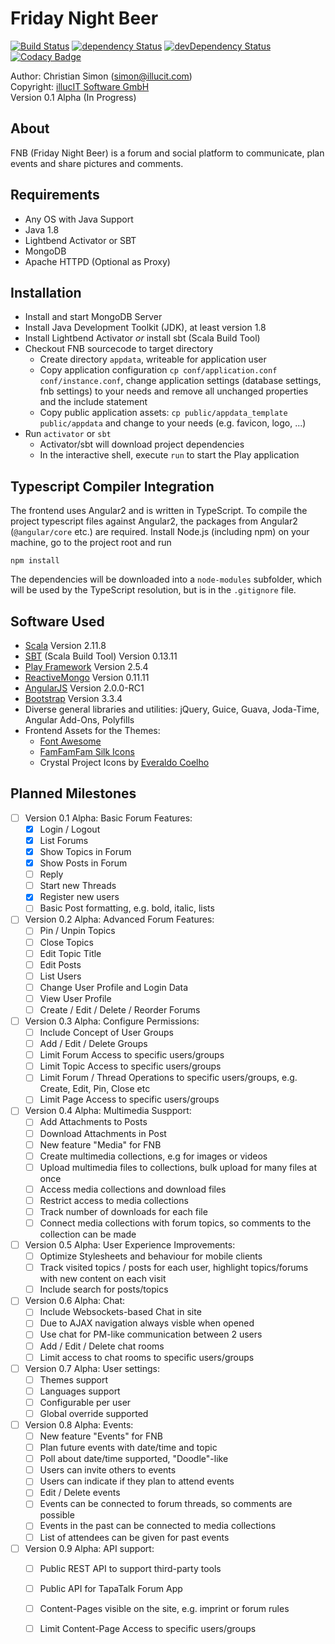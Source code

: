 Friday Night Beer
=================

[![Build Status](https://travis-ci.org/metaxmx/FridayNightBeer.svg?branch=master)](https://travis-ci.org/metaxmx/FridayNightBeer)
[![dependency Status](https://david-dm.org/metaxmx/FridayNightBeer/status.svg?branch=master)](https://david-dm.org/metaxmx/FridayNightBeer)
[![devDependency Status](https://david-dm.org/metaxmx/FridayNightBeer/dev-status.svg?branch=master)](https://david-dm.org/metaxmx/FridayNightBeer?type=dev)
[![Codacy Badge](https://api.codacy.com/project/badge/Grade/426e7fe5908642c286eb3b5ef21c6afa)](https://www.codacy.com/app/metax/FridayNightBeer?utm_source=github.com&amp;utm_medium=referral&amp;utm_content=metaxmx/FridayNightBeer&amp;utm_campaign=Badge_Grade)


Author: Christian Simon (<simon@illucit.com>)  
Copyright: [illucIT Software GmbH](https://www.illucit.com)  
Version 0.1 Alpha (In Progress)

About
-----

FNB (Friday Night Beer) is a forum and social platform to communicate,
plan events and share pictures and comments.

Requirements
------------

* Any OS with Java Support
* Java 1.8
* Lightbend Activator or SBT
* MongoDB
* Apache HTTPD (Optional as Proxy)

Installation
------------

* Install and start MongoDB Server
* Install Java Development Toolkit (JDK), at least version 1.8
* Install Lightbend Activator *or* install sbt (Scala Build Tool)
* Checkout FNB sourcecode to target directory
  * Create directory `appdata`, writeable for application user
  * Copy application configuration `cp conf/application.conf conf/instance.conf`,
    change application settings (database settings, fnb settings) to your needs and
    remove all unchanged properties and the include statement
  * Copy public application assets: `cp public/appdata_template public/appdata` and change to your needs (e.g. favicon, logo, ...)
* Run `activator` or `sbt`
  * Activator/sbt will download project dependencies
  * In the interactive shell, execute `run` to start the Play application

Typescript Compiler Integration
-------------------------------

The frontend uses Angular2 and is written in TypeScript.
To compile the project typescript files against Angular2, the packages from Angular2 (`@angular/core` etc.) are required.
Install Node.js (including npm) on your machine, go to the project root and run
 
    npm install

The dependencies will be downloaded into a `node-modules` subfolder, which will be used by the TypeScript resolution, but is in the `.gitignore` file.

Software Used
-------------

* [Scala](http://www.scala-lang.org/) Version 2.11.8
* [SBT](http://www.scala-sbt.org/) (Scala Build Tool) Version 0.13.11
* [Play Framework](https://www.playframework.com/) Version 2.5.4
* [ReactiveMongo](http://reactivemongo.org/) Version 0.11.11
* [AngularJS](https://angular.io/) Version 2.0.0-RC1
* [Bootstrap](http://getbootstrap.com/) Version 3.3.4
* Diverse general libraries and utilities: jQuery, Guice, Guava, Joda-Time, Angular Add-Ons, Polyfills
* Frontend Assets for the Themes:
  * [Font Awesome](http://fortawesome.github.io/Font-Awesome/)
  * [FamFamFam Silk Icons](http://famfamfam.com/lab/icons/silk/)
  * Crystal Project Icons by [Everaldo Coelho](http://www.everaldo.com)


Planned Milestones
------------------

* [ ] Version 0.1 Alpha: Basic Forum Features:
  * [x] Login / Logout
  * [x] List Forums
  * [x] Show Topics in Forum
  * [x] Show Posts in Forum
  * [ ] Reply
  * [ ] Start new Threads
  * [x] Register new users
  * [ ] Basic Post formatting, e.g. bold, italic, lists
* [ ] Version 0.2 Alpha: Advanced Forum Features:
  * [ ] Pin / Unpin Topics
  * [ ] Close Topics
  * [ ] Edit Topic Title
  * [ ] Edit Posts
  * [ ] List Users
  * [ ] Change User Profile and Login Data
  * [ ] View User Profile
  * [ ] Create / Edit / Delete / Reorder Forums
* [ ] Version 0.3 Alpha: Configure Permissions:
  * [ ] Include Concept of User Groups
  * [ ] Add / Edit / Delete Groups
  * [ ] Limit Forum Access to specific users/groups
  * [ ] Limit Topic Access to specific users/groups
  * [ ] Limit Forum / Thread Operations to specific users/groups, e.g. Create, Edit, Pin, Close etc
  * [ ] Limit Page Access to specific users/groups
* [ ] Version 0.4 Alpha: Multimedia Suspport:
  * [ ] Add Attachments to Posts
  * [ ] Download Attachments in Post
  * [ ] New feature "Media" for FNB
  * [ ] Create multimedia collections, e.g for images or videos
  * [ ] Upload multimedia files to collections, bulk upload for many files at once
  * [ ] Access media collections and download files
  * [ ] Restrict access to media collections
  * [ ] Track number of downloads for each file
  * [ ] Connect media collections with forum topics, so comments to the collection can be made
* [ ] Version 0.5 Alpha: User Experience Improvements:
  * [ ] Optimize Stylesheets and behaviour for mobile clients
  * [ ] Track visited topics / posts for each user, highlight topics/forums with new content on each visit
  * [ ] Include search for posts/topics
* [ ] Version 0.6 Alpha: Chat:
  * [ ] Include Websockets-based Chat in site
  * [ ] Due to AJAX navigation always visble when opened
  * [ ] Use chat for PM-like communication between 2 users
  * [ ] Add / Edit / Delete chat rooms
  * [ ] Limit access to chat rooms to specific users/groups
* [ ] Version 0.7 Alpha: User settings:
  * [ ] Themes support
  * [ ] Languages support
  * [ ] Configurable per user
  * [ ] Global override supported 
* [ ] Version 0.8 Alpha: Events:
  * [ ] New feature "Events" for FNB
  * [ ] Plan future events with date/time and topic
  * [ ] Poll about date/time supported, "Doodle"-like
  * [ ] Users can invite others to events
  * [ ] Users can indicate if they plan to attend events
  * [ ] Edit / Delete events
  * [ ] Events can be connected to forum threads, so comments are possible
  * [ ] Events in the past can be connected to media collections
  * [ ] List of attendees can be given for past events
* [ ] Version 0.9 Alpha: API support:
  * [ ] Public REST API to support third-party tools
  * [ ] Public API for TapaTalk Forum App
  * [ ] Content-Pages visible on the site, e.g. imprint or forum rules
  * [ ] Limit Content-Page Access to specific users/groups

